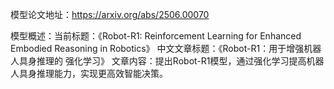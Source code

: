 模型论文地址：https://arxiv.org/abs/2506.00070

模型概述：当前标题：《Robot-R1: Reinforcement Learning for Enhanced Embodied Reasoning in Robotics》
中文文章标题：《Robot-R1：用于增强机器人具身推理的 强化学习》
文章内容：提出Robot-R1模型，通过强化学习提高机器人具身推理能力，实现更高效智能决策。
